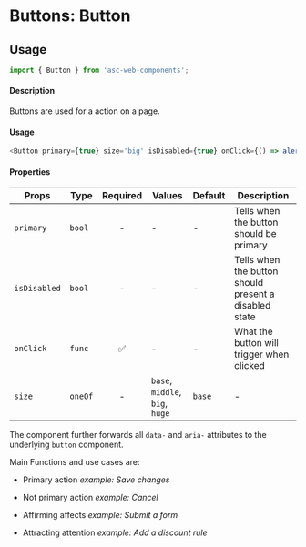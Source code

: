 # Buttons: Button

## Usage

```js
import { Button } from 'asc-web-components';
```

#### Description

Buttons are used for a action on a page.

#### Usage

```js
<Button primary={true} size='big' isDisabled={true} onClick={() => alert('Button clicked')}>Save message</Button>
```

#### Properties

| Props              | Type     | Required | Values                      | Default   | Description                                                                                                                                      |
| ------------------ | -------- | :------: | --------------------------- | --------- | ------------------------------------------------------------------------------------------------------------------------------------------------ |
| `primary`          | `bool`   |    -     | -                           | -         | Tells when the button should be primary                                  |
| `isDisabled`         | `bool`   |    -     | -                           | -         | Tells when the button should present a disabled state                                  |
| `onClick`          | `func`   |    ✅    | -                           | -         | What the button will trigger when clicked                                              |
| `size`             | `oneOf`  |    -     | `base`, `middle`, `big`, `huge`             | `base`     | -                                                                     |

The component further forwards all `data-` and `aria-` attributes to the underlying `button` component.

Main Functions and use cases are:

- Primary action _example: Save changes_

- Not primary action _example: Cancel_

- Affirming affects _example: Submit a form_

- Attracting attention _example: Add a discount rule_